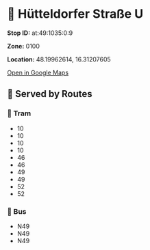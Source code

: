 # 🚉 Hütteldorfer Straße U


**Stop ID:** at:49:1035:0:9

**Zone:** 0100

**Location:** 48.19962614, 16.31207605

[Open in Google Maps](https://www.google.com/maps?q=48.19962614,16.31207605)

## 🚆 Served by Routes

### 🚊 Tram
- 10
- 10
- 10
- 10
- 46
- 46
- 49
- 49
- 52
- 52

### 🚌 Bus
- N49
- N49
- N49